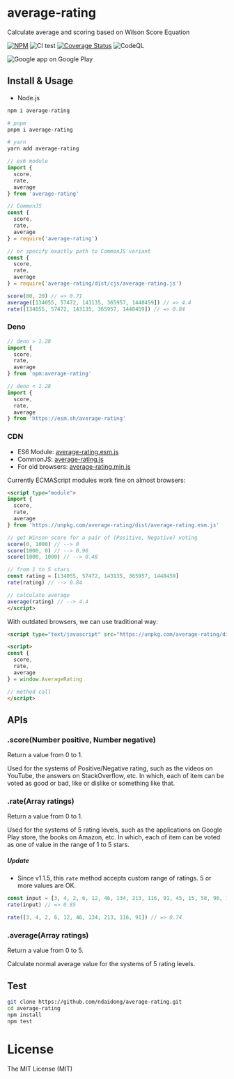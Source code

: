 # average-rating
Calculate  average and scoring based on Wilson Score Equation

[![NPM](https://badge.fury.io/js/average-rating.svg)](https://badge.fury.io/js/average-rating)
![CI test](https://github.com/ndaidong/average-rating/workflows/ci-test/badge.svg)
[![Coverage Status](https://coveralls.io/repos/github/ndaidong/average-rating/badge.svg)](https://coveralls.io/github/ndaidong/average-rating)
![CodeQL](https://github.com/ndaidong/average-rating/workflows/CodeQL/badge.svg)

![Google app on Google Play](https://i.imgur.com/XKEEpdb.png)

## Install & Usage

- Node.js

```bash
npm i average-rating

# pnpm
pnpm i average-rating

# yarn
yarn add average-rating
```

```ts
// es6 module
import {
  score,
  rate,
  average
} from 'average-rating'

// CommonJS
const {
  score,
  rate,
  average
} = require('average-rating')

// or specify exactly path to CommonJS variant
const {
  score,
  rate,
  average
} = require('average-rating/dist/cjs/average-rating.js')

score(80, 20) // => 0.71
average([134055, 57472, 143135, 365957, 1448459]) // => 4.4
rate([134055, 57472, 143135, 365957, 1448459]) // => 0.84
```

### Deno

```ts
// deno > 1.28
import {
  score,
  rate,
  average
} from 'npm:average-rating'

// deno < 1.28
import {
  score,
  rate,
  average
} from 'https://esm.sh/average-rating'
```

### CDN

- ES6 Module: [average-rating.esm.js](https://unpkg.com/average-rating/dist/average-rating.esm.js)
- CommonJS: [average-rating.js](https://unpkg.com/average-rating/dist/cjs/average-rating.js)
- For old browsers: [average-rating.min.js](https://unpkg.com/average-rating/dist/average-rating.min.js)

Currently ECMAScript modules work fine on almost browsers:

```html
<script type="module">
import {
  score,
  rate,
  average
} from 'https://unpkg.com/average-rating/dist/average-rating.esm.js'

// get Winson score for a pair of (Positive, Negative) voting
score(0, 1000) // --> 0
score(1000, 0) // --> 0.96
score(1000, 1000) // --> 0.48

// from 1 to 5 stars
const rating = [134055, 57472, 143135, 365957, 1448459]
rate(rating) // --> 0.84

// calculate average
average(rating) // --> 4.4
</script>
```

With outdated browsers, we can use traditional way:

```html
<script type="text/javascript" src="https://unpkg.com/average-rating/dist/average-rating.min.js"></script>

<script>
const {
  score,
  rate,
  average
} = window.AverageRating

// method call
</script>
```

## APIs

### .score(Number positive, Number negative)

Return a value from 0 to 1.

Used for the systems of Positive/Negative rating, such as the videos on YouTube, the answers on StackOverflow, etc. In which, each of item can be voted as good or bad, like or dislike or something like that.

### .rate(Array ratings)

Return a value from 0 to 1.

Used for the systems of 5 rating levels, such as the applications on Google Play store, the books on Amazon, etc. In which, each of item can be voted as one of value in the range of 1 to 5 stars.

##### Update

- Since v1.1.5, this `rate` method accepts custom range of ratings. 5 or more values are OK.

```js
const input = [3, 4, 2, 6, 12, 46, 134, 213, 116, 91, 45, 15, 58, 96, 1654] // 15 values
rate(input) // => 0.85

rate([3, 4, 2, 6, 12, 46, 134, 213, 116, 91]) // => 0.74
```

### .average(Array ratings)

Return a value from 0 to 5.

Calculate normal average value for the systems of 5 rating levels.


## Test

```bash
git clone https://github.com/ndaidong/average-rating.git
cd average-rating
npm install
npm test
```


# License

The MIT License (MIT)

